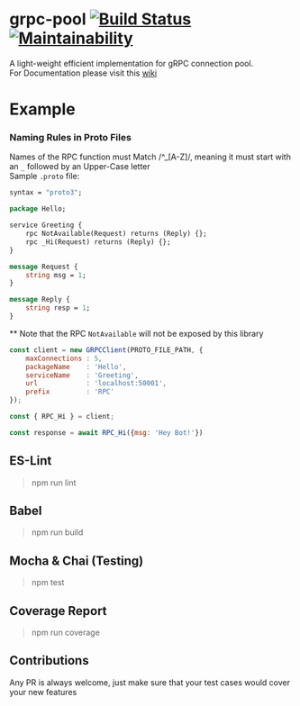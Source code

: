 # grpc-pool [![Build Status](https://travis-ci.com/AkashBabu/lib-grpc-client-pool.svg?branch=master)](https://travis-ci.com/AkashBabu/lib-grpc-client-pool) [![Maintainability](https://api.codeclimate.com/v1/badges/099d46a7375d95caa3c6/maintainability)](https://codeclimate.com/github/AkashBabu/lib-grpc-client-pool/maintainability)
A light-weight efficient implementation for gRPC connection pool.   
For Documentation please visit this [wiki](https://github.com/AkashBabu/lib-grpc-client-pool/wiki)

# Example
### Naming Rules in Proto Files
Names of the RPC function must Match /^_[A-Z]/, meaning it must start with an `_` followed by an Upper-Case letter  
Sample `.proto` file:
```protobuf
syntax = "proto3";

package Hello;

service Greeting {
    rpc NotAvailable(Request) returns (Reply) {};
    rpc _Hi(Request) returns (Reply) {};
}

message Request {
    string msg = 1;
}

message Reply {
    string resp = 1;
}
```
** Note that the RPC `NotAvailable` will not be exposed by this library

```js
const client = new GRPCClient(PROTO_FILE_PATH, {
    maxConnections : 5,
    packageName    : 'Hello',
    serviceName    : 'Greeting',
    url            : 'localhost:50001',
    prefix         : 'RPC'
});

const { RPC_Hi } = client;

const response = await RPC_Hi({msg: 'Hey Bot!'})
```


## ES-Lint
> npm run lint

## Babel
> npm run build  

## Mocha & Chai (Testing)
> npm test

## Coverage Report
> npm run coverage

## Contributions
Any PR is always welcome, just make sure that your test cases would cover your new features